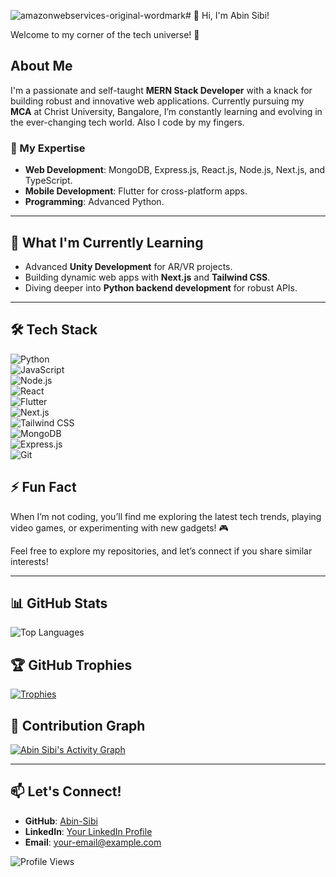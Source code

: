 ![amazonwebservices-original-wordmark](https://github.com/user-attachments/assets/4087849c-558e-4b08-9095-03d7ec9a7ee8)# 👋 Hi, I'm Abin Sibi!  

Welcome to my corner of the tech universe! 🌟  

## About Me  
I'm a passionate and self-taught **MERN Stack Developer** with a knack for building robust and innovative web applications. Currently pursuing my **MCA** at Christ University, Bangalore, I’m constantly learning and evolving in the ever-changing tech world. Also I code by my fingers.

### 🌟 My Expertise  
- **Web Development**: MongoDB, Express.js, React.js, Node.js, Next.js, and TypeScript.  
- **Mobile Development**: Flutter for cross-platform apps.  
- **Programming**: Advanced Python.  

---


## 🌱 What I'm Currently Learning  
- Advanced **Unity Development** for AR/VR projects.  
- Building dynamic web apps with **Next.js** and **Tailwind CSS**.  
- Diving deeper into **Python backend development** for robust APIs.


---

## 🛠️ Tech Stack
![Python](https://img.shields.io/badge/Python-3776AB?style=for-the-badge&logo=python&logoColor=white)  
![JavaScript](https://img.shields.io/badge/JavaScript-F7DF1E?style=for-the-badge&logo=javascript&logoColor=black)  
![Node.js](https://img.shields.io/badge/Node.js-339933?style=for-the-badge&logo=nodedotjs&logoColor=white)  
![React](https://img.shields.io/badge/React-61DAFB?style=for-the-badge&logo=react&logoColor=black)  
![Flutter](https://img.shields.io/badge/Flutter-02569B?style=for-the-badge&logo=flutter&logoColor=white)  
![Next.js](https://img.shields.io/badge/Next.js-000000?style=for-the-badge&logo=nextdotjs&logoColor=white)  
![Tailwind CSS](https://img.shields.io/badge/Tailwind%20CSS-38B2AC?style=for-the-badge&logo=tailwindcss&logoColor=white)  
![MongoDB](https://img.shields.io/badge/MongoDB-47A248?style=for-the-badge&logo=mongodb&logoColor=white)  
![Express.js](https://img.shields.io/badge/Express.js-000000?style=for-the-badge&logo=express&logoColor=white)  
![Git](https://img.shields.io/badge/Git-F05032?style=for-the-badge&logo=git&logoColor=white)  



## ⚡ Fun Fact  
When I’m not coding, you’ll find me exploring the latest tech trends, playing video games, or experimenting with new gadgets! 🎮  

Feel free to explore my repositories, and let’s connect if you share similar interests! 


---

## 📊 GitHub Stats  
![Top Languages](https://github-readme-stats.vercel.app/api/top-langs/?username=Abin-Sibi&layout=compact&theme=radical)

## 🏆 GitHub Trophies  
[![Trophies](https://github-profile-trophy.vercel.app/?username=Abin-Sibi&theme=onestar)](https://github.com/ryo-ma/github-profile-trophy)

## 🚀 Contribution Graph  
[![Abin Sibi's Activity Graph](https://github-readme-activity-graph.vercel.app/graph?username=Abin-Sibi&theme=react-dark)](https://github.com/Ashutosh00710/github-readme-activity-graph)

---

## 📫 Let's Connect!  
- **GitHub**: [Abin-Sibi](https://github.com/Abin-Sibi)  
- **LinkedIn**: [Your LinkedIn Profile](https://www.linkedin.com/in/your-profile)  
- **Email**: [your-email@example.com](mailto:your-email@example.com)  

![Profile Views](https://komarev.com/ghpvc/?username=Abin-Sibi&color=brightgreen)
